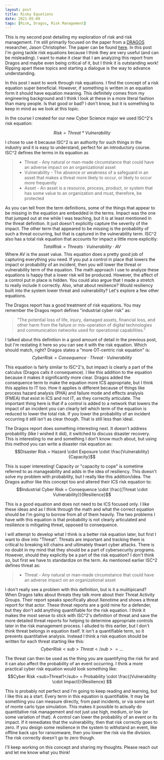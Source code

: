 ```yaml
---
layout: post
title: Risky Equations
date: 2021-05-09 
tags: [Risk, Dragos, Risk Management]
---
```


This is my second post detailing my exploration of risk and risk management. I'm still primarily focused on the paper from a [DRAGOS](https://www.dragos.com/) researcher, Jason Christopher. The paper can be found [here](https://www.dragos.com/blog/industry-news/risky-business-maturing-ot-security-with-executives/). In this post I'm going tackle risk equations because I think they are very useful (and can be misleading). I want to make it clear that I am analyzing this report from Dragos and maybe even being critical of it, but I think it is outstanding work! Ripping apart these topics and starting a dialogue is the way to advance understanding. 

In this post I want to work through risk equations. I find the concept of a risk equation super beneficial. However, if something is written in an equation form it should have equation meaning. This definitely comes from my engineering background and I think I look at these in a more literal fashion than many people. Is that good or bad? I don't know, but it is something to keep in mind as we look at this topic.

In the course I created for our new Cyber Science major we used ISC^2's risk equation:

$$ Risk = Threat * Vulnerability $$

I chose to use it because ISC^2 is an authority for such things in the industry and it is easy to understand, perfect for an introductory course. ISC^2 defines the terms in its equation as
> - Threat - Any natural or man-made circumstance that could have an adverse impact on an organizational asset
> - Vulnerability - The absence or weakness of a safeguard in an asset that makes a threat more likely to occur, or likely to occur more frequently
> - Asset - An asset is a resource, process, product, or system that has some value to an organization and must, therefore, be protected 

As you can tell from the term definitions, some of the things that appear to be missing in the equation are embedded in the terms. Impact was the one that jumped out at me while I was teaching, but it is at least mentioned in the threat definition. It just doesn't explicitly capture the severity of the impact. The other term that appeared to be missing is the probability of such a threat occurring, but that is captured in the vulnerability term. ISC^2 also has a total risk equation that accounts for impact a little more explicitly:
$$Total Risk = Threats \cdot Vulnerability \cdot AV $$
Where AV is the asset value. This equation does a pretty good job of capturing everything you need. If you put a control in place that lowers the impact or probability of an incident, then you will lower the threat or vulnerability term of the equation. The math approach I use to analyze these equations is happy that a lower risk will be produced. However, the affect of a control put in place is hidden. You could also argue that I made a stretch to really include it correctly. Also, what about resilience? Would resiliency built into the system lower threat and vulnerability? Let's explore a few other equations. 

The Dragos report has a good treatment of risk equations. You may remember the Dragos report defines "industrial cyber risk" as:
>"The potential loss of life, injury, damaged assets, financial loss, and other harm from the failure or mis-operation of digital technologies and communication networks used for operational capabilities."

I talked about this definition in a good amount of detail in the previous post, but I'm restating it here so you can see it with the risk equation. Which should match, right? Dragos states a "more OT-centric risk equation" is:
$$Cyber Risk = Consequence \cdot Threat\cdot Vulnerability $$

This equation is fairly similar to ISC^2's, but impact is clearly a part of the calculus (Dragos calls it consequence). I like this addition to the equation because it makes it significantly more clear. Dragos added the consequence term to make the equation more ICS appropriate, but I think this applies to IT too. How it applies is different because of things like process hazard analysis (PHA) and failure mode and effects analysis (FMEA) that exist in ICS and not IT, as they correctly articulate. The important thing here is that if a control is added to a network that lowers the impact of an incident you can clearly tell which term of the equation is reduced to lower the total risk. If you lower the probability of an incident occurring it still isn't as clear though. That is still less than ideal. 

The Dragos report does something interesting next. It doesn't address probability (like I wished it did), it switched to discuss disaster recovery. This is interesting to me and something I don't know much about, but using this method you can write a disaster risk equation as:
$$Disaster Risk = Hazard \cdot Exposure \cdot \frac{Vulnerability}{Capacity}$$

This is super interesting! Capacity or "capacity to cope" is sometime referred to as manageability and adds in the idea of resiliency. This doesn't solve my problem with probability, but I really like this addition/idea. The Dragos author like this concept too and altered their ICS risk equation to:
$$Industrial Cyber Risk = Consequence \cdot \frac{(Threat \cdot Vulnerability)}{Resilience}$$

This is a good equation and does not need to be ICS focused only. I like these ideas and as I think through the math and what the correct equation should be I'm going to borrow from all of them heavily. The two problems I have with this equation is that probability is not clearly articulated and resilience is mitigating threat, opposed to consequence. 

I will attempt to develop what I think is a better risk equation later, but first I want to dive into "Threat". Threats are important and tracking them is critical to breaking kill chains and ultimately thwart cyber attacks. There is no doubt in my mind that they should be a part of cybersecurity programs. However, should they explicitly be a part of the risk equation? I don't think so, but first we have to standardize on the term. As mentioned earlier ISC^2 defines threat as:
> - Threat - Any natural or man-made circumstance that could have an adverse impact on an organizational asset

I don't really see a problem with this definition, but is it a mulitipicand? When Dragos talks about threats they talk more about their Threat Activity Groups. Their report speaks specifically about Xenotime and shows a threat report for that actor. These threat reports are a gold mine for a defender, but they don't add anything quantifiable for the risk equation. I think it makes the most sense to stick with ISC^2's definition of threat and save the more detailed threat reports for helping to determine appropriate controls later in the risk management process. I alluded to this earlier, but I don't think threat belongs in equation itself. It isn't a quantifiable term, so it prevents quantitative analysis. Instead I think a risk equation should be written for each threat starting like this:
$$Cyber Risk<sub>Threat</sub> = ...$$

The threat can then be used as the thing you are quantifying the risk for and it can also affect the probability of an event occurring. I think a more practical cyber risk equation would look something like:
$$Cyber Risk <sub>Threat1</sub> = Probability \cdot \frac{(Vulnerability \cdot Impact)}{Resilience} $$

This is probably not perfect and I'm going to keep reading and learning, but I like this as a start. Every term in this equation is quantifiable. It may be something you can measure directly, from past incidents, or via some sort of monte carlo type simulation. This makes it possible to actually do quantitative risk management and not just use high, medium, or low (or some variation of that). A control can lower the probability of an event or its impact. If it remediates that the vulnerability, then that risk correctly goes to zero. If you design some resilience in the system to withstand an event, like offline back ups for ransomware, then you lower the risk via the division. The risk correctly doesn't go to zero though. 

I'll keep working on this concept and sharing my thoughts. Please reach out and let me know what you think!




